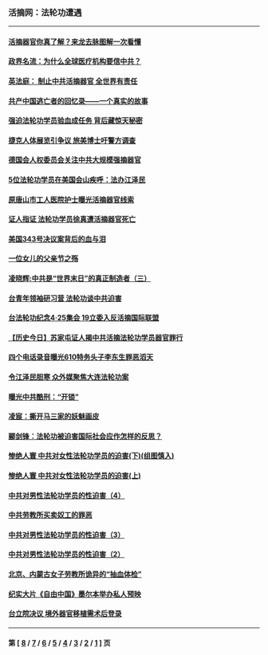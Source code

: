 ### 活摘网：法轮功遭遇
---
#### [活摘器官你真了解？来龙去脉图解一次看懂](../../pages/nf5881/n13013820.md?07200430) 
#### [政界名流：为什么全球医疗机构要信中共？](../../pages/nf5881/n11945479.md?07200430) 
#### [英法庭： 制止中共活摘器官 全世界有责任](../../pages/nf5881/n11330691.md?07200430) 
#### [共产中国逃亡者的回忆录——一个真实的故事](../../pages/nf5881/n10918649.md?07200430) 
#### [强迫法轮功学员验血成任务 背后藏惊天秘密](../../pages/nf5881/n4252384.md?07200430) 
#### [捷克人体展览引争议 旅美博士吁警方调查](../../pages/nf5881/n9429187.md?07200430) 
#### [德国会人权委员会关注中共大规模强摘器官](../../pages/nf5881/n8418950.md?07200430) 
#### [5位法轮功学员在美国会山疾呼：法办江泽民](../../pages/nf5881/n8101519.md?07200430) 
#### [原唐山市工人医院护士曝光活摘器官线索](../../pages/nf5881/n8076384.md?07200430) 
#### [证人指证 法轮功学员徐真遭活摘器官死亡](../../pages/nf5881/n8042467.md?07200430) 
#### [美国343号决议案背后的血与泪](../../pages/nf5881/n8020684.md?07200430) 
#### [一位女儿的父亲节之殇](../../pages/nf5881/n8014122.md?07200430) 
#### [凌晓辉:中共是“世界末日”的真正制造者（三）](../../pages/nf5881/n4210333.md?07200430) 
#### [台青年领袖研习营 法轮功谈中共迫害](../../pages/nf5881/n4141857.md?07200430) 
#### [台法轮功纪念4‧25集会 19立委入反活摘国际联盟](../../pages/nf5881/n4141821.md?07200430) 
#### [【历史今日】苏家屯证人揭中共活摘法轮功学员器官罪行](../../pages/nf5881/n4135912.md?07200430) 
#### [四个电话录音曝光610特务头子李东生罪恶滔天](../../pages/nf5881/n4040060.md?07200430) 
#### [令江泽民胆寒 众外媒聚焦大连法轮功案](../../pages/nf5881/n3932671.md?07200430) 
#### [曝光中共酷刑：“开锁”](../../pages/nf5881/n3889373.md?07200430) 
#### [凌宸：撕开马三家的妖魅画皮](../../pages/nf5881/n3849369.md?07200430) 
#### [郦剑锋：法轮功被迫害国际社会应作怎样的反思？](../../pages/nf5881/n3824560.md?07200430) 
#### [惨绝人寰 中共对女性法轮功学员的迫害(下)(组图慎入)](../../pages/nf5881/n3816285.md?07200430) 
#### [惨绝人寰 中共对女性法轮功学员的迫害(上)](../../pages/nf5881/n3815374.md?07200430) 
#### [中共对男性法轮功学员的性迫害（4）](../../pages/nf5881/n3769144.md?07200430) 
#### [中共劳教所买卖奴工的罪恶](../../pages/nf5881/n3769378.md?07200430) 
#### [中共对男性法轮功学员的性迫害（3）](../../pages/nf5881/n3768231.md?07200430) 
#### [中共对男性法轮功学员的性迫害（2）](../../pages/nf5881/n3767211.md?07200430) 
#### [北京、内蒙古女子劳教所诡异的“抽血体检”](../../pages/nf5881/n3753158.md?07200430) 
#### [纪实大片《自由中国》墨尔本举办私人预映](../../pages/nf5881/n3743337.md?07200430) 
#### [台立院决议 境外器官移植需术后登录](../../pages/nf5881/n3741520.md?07200430) 

---
#### 第 [ [8](./8.md?07200430) / [7](./7.md?07200430) / [6](./6.md?07200430) / [5](./5.md?07200430) / [4](./4.md?07200430) / [3](./3.md?07200430) / [2](./2.md?07200430) / [1](./1.md?07200430) ] 页
